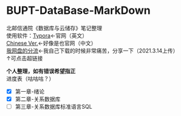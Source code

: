 # BUPT-DataBase-MarkDown
北邮信通院《数据库与云储存》笔记整理  
使用软件：[Typora](https://www.typora.io/)←官网（英文）  
[Chinese Ver.](https://www.typora.net/)←好像是也官网（中文）  
[我网盘的分流](http://abc.charlieqyq.top:5000/sharing/IDf6VLH3o)←我自己下载的时候非常痛苦，分享一下（2021.3.14上传）  
↑可点击超链接  

**个人整理，如有错误希望指正**  
进度表（咕咕咕？）
- [x] 第一章-绪论
- [x] 第二章-关系数据库
- [ ] 第三章-关系数据库标准语言SQL
